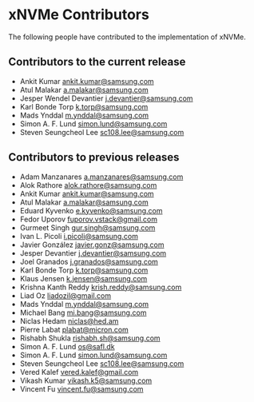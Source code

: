 <!--
SPDX-FileCopyrightText: Samsung Electronics Co., Ltd

SPDX-License-Identifier: BSD-3-Clause
-->

# xNVMe Contributors

The following people have contributed to the implementation of xNVMe.

## Contributors to the current release

* Ankit Kumar <ankit.kumar@samsung.com>
* Atul Malakar <a.malakar@samsung.com>
* Jesper Wendel Devantier <j.devantier@samsung.com>
* Karl Bonde Torp <k.torp@samsung.com>
* Mads Ynddal <m.ynddal@samsung.com>
* Simon A. F. Lund <simon.lund@samsung.com>
* Steven Seungcheol Lee <sc108.lee@samsung.com>

## Contributors to previous releases

* Adam Manzanares <a.manzanares@samsung.com>
* Alok Rathore <alok.rathore@samsung.com>
* Ankit Kumar <ankit.kumar@samsung.com>
* Atul Malakar <a.malakar@samsung.com>
* Eduard Kyvenko <e.kyvenko@samsung.com>
* Fedor Uporov <fuporov.vstack@gmail.com>
* Gurmeet Singh <gur.singh@samsung.com>
* Ivan L. Picoli <i.picoli@samsung.com>
* Javier González <javier.gonz@samsung.com>
* Jesper Devantier <j.devantier@samsung.com>
* Joel Granados <j.granados@samsung.com>
* Karl Bonde Torp <k.torp@samsung.com>
* Klaus Jensen <k.jensen@samsung.com>
* Krishna Kanth Reddy <krish.reddy@samsung.com>
* Liad Oz <liadozil@gmail.com>
* Mads Ynddal <m.ynddal@samsung.com>
* Michael Bang <mi.bang@samsung.com>
* Niclas Hedam <niclas@hed.am> 
* Pierre Labat <plabat@micron.com>
* Rishabh Shukla <rishabh.sh@samsung.com> 
* Simon A. F. Lund <os@safl.dk>
* Simon A. F. Lund <simon.lund@samsung.com>
* Steven Seungcheol Lee <sc108.lee@samsung.com>
* Vered Kalef <vered.kalef@gmail.com>
* Vikash Kumar <vikash.k5@samsung.com>
* Vincent Fu <vincent.fu@samsung.com>
